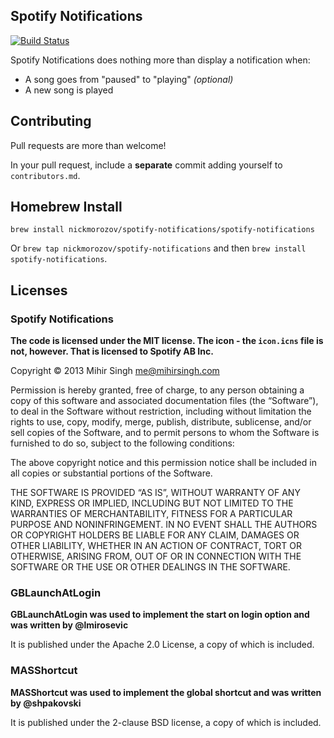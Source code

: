 ## Spotify Notifications

[![Build Status](https://travis-ci.org/citruspi/Spotify-Notifications.png?branch=master)](https://travis-ci.org/citruspi/Spotify-Notifications)

Spotify Notifications does nothing more than display a notification when:

- A song goes from "paused" to "playing" _(optional)_
- A new song is played

## Contributing

Pull requests are more than welcome!

In your pull request, include a __separate__ commit adding yourself to `contributors.md`.

## Homebrew Install

`brew install nickmorozov/spotify-notifications/spotify-notifications`

Or `brew tap nickmorozov/spotify-notifications` and then `brew install spotify-notifications`.

## Licenses

### Spotify Notifications

__The code is licensed under the MIT license. The icon - the `icon.icns` file is not, however. That is licensed to Spotify AB Inc.__

Copyright © 2013 Mihir Singh me@mihirsingh.com

Permission is hereby granted, free of charge, to any person obtaining a copy of this software and associated documentation files (the “Software”), to deal in the Software without restriction, including without limitation the rights to use, copy, modify, merge, publish, distribute, sublicense, and/or sell copies of the Software, and to permit persons to whom the Software is furnished to do so, subject to the following conditions:

The above copyright notice and this permission notice shall be included in all copies or substantial portions of the Software.

THE SOFTWARE IS PROVIDED “AS IS”, WITHOUT WARRANTY OF ANY KIND, EXPRESS OR IMPLIED, INCLUDING BUT NOT LIMITED TO THE WARRANTIES OF MERCHANTABILITY, FITNESS FOR A PARTICULAR PURPOSE AND NONINFRINGEMENT. IN NO EVENT SHALL THE AUTHORS OR COPYRIGHT HOLDERS BE LIABLE FOR ANY CLAIM, DAMAGES OR OTHER LIABILITY, WHETHER IN AN ACTION OF CONTRACT, TORT OR OTHERWISE, ARISING FROM, OUT OF OR IN CONNECTION WITH THE SOFTWARE OR THE USE OR OTHER DEALINGS IN THE SOFTWARE.

### GBLaunchAtLogin

__GBLaunchAtLogin was used to implement the start on login option and was written by @lmirosevic__

It is published under the Apache 2.0 License, a copy of which is included.

### MASShortcut

__MASShortcut was used to implement the global shortcut and was written by @shpakovski__

It is published under the 2-clause BSD license, a copy of which is included.
